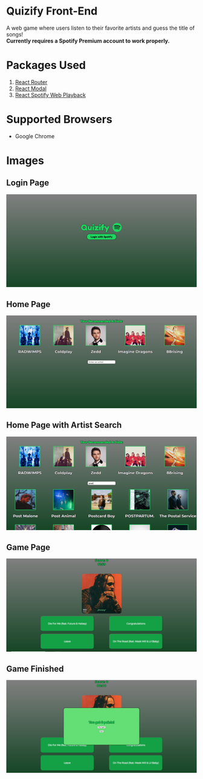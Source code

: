 # Quizify Front-End
A web game where users listen to their favorite artists and guess the title of songs!  
**Currently requires a Spotify Premium account to work properly.**

# Packages Used
1. [React Router](https://www.npmjs.com/package/react-router)
2. [React Modal](https://www.npmjs.com/package/react-modal)
3. [React Spotify Web Playback](https://www.npmjs.com/package/react-spotify-web-playback)

# Supported Browsers
* Google Chrome

# Images
## Login Page
![Image](images/login-page.JPG)

## Home Page
![Image](images/home-page.JPG)

## Home Page with Artist Search
![Image](images/home-page-search.JPG)

## Game Page
![Image](images/game-page.JPG)

## Game Finished
![Image](images/game-page-finished.JPG)
